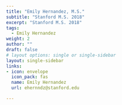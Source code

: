 ```yaml
---
title: "Emily Hernandez, M.S."
subtitle: "Stanford M.S. 2018"
excerpt: "Stanford M.S. 2018"
tags:
  - Emily Hernandez
weight: 2
author: ""
draft: false
# layout options: single or single-sidebar
layout: single-sidebar
links:
- icon: envelope
  icon_pack: fas
  name: Emily Hernandez
  url: ehernndz@stanford.edu

---
```

